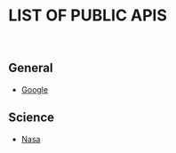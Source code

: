 # LIST OF PUBLIC APIS 

<br/>

## General
* [Google](https://developers.google.com/apis-explorer/#p/)

## Science
 * [Nasa](https://api.nasa.gov/index.html#getting-started)

